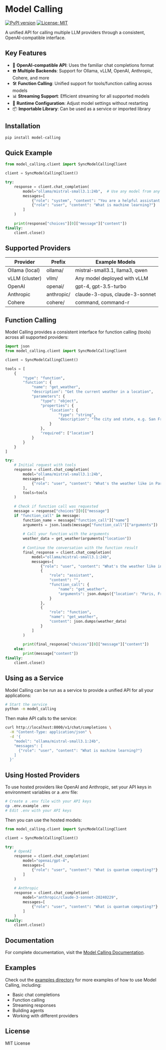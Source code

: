 # Model Calling

[![PyPI version](https://badge.fury.io/py/model-calling.svg)](https://badge.fury.io/py/model-calling)
[![License: MIT](https://img.shields.io/badge/License-MIT-yellow.svg)](https://opensource.org/licenses/MIT)

A unified API for calling multiple LLM providers through a consistent, OpenAI-compatible interface.

## Key Features

- 🔄 **OpenAI-compatible API**: Uses the familiar chat completions format
- ☎️ **Multiple Backends**: Support for Ollama, vLLM, OpenAI, Anthropic, Cohere, and more
- 🛠️ **Function Calling**: Unified support for tools/function calling across models
- 📊 **Streaming Support**: Efficient streaming for all supported models
- 🔧 **Runtime Configuration**: Adjust model settings without restarting
- 📦 **Importable Library**: Can be used as a service or imported library

## Installation

```bash
pip install model-calling
```

## Quick Example

```python
from model_calling.client import SyncModelCallingClient

client = SyncModelCallingClient()

try:
    response = client.chat_completion(
        model="ollama/mistral-small3.1:24b",  # Use any model from any provider
        messages=[
            {"role": "system", "content": "You are a helpful assistant."},
            {"role": "user", "content": "What is machine learning?"}
        ]
    )
    
    print(response["choices"][0]["message"]["content"])
finally:
    client.close()
```

## Supported Providers

| Provider | Prefix | Example Models |
|----------|--------|----------------|
| Ollama (local) | ollama/ | mistral-small3.1, llama3, qwen |
| vLLM (cluster) | vllm/ | Any model deployed with vLLM |
| OpenAI | openai/ | gpt-4, gpt-3.5-turbo |
| Anthropic | anthropic/ | claude-3-opus, claude-3-sonnet |
| Cohere | cohere/ | command, command-r |

## Function Calling

Model Calling provides a consistent interface for function calling (tools) across all supported providers:

```python
import json
from model_calling.client import SyncModelCallingClient

client = SyncModelCallingClient()

tools = [
    {
        "type": "function",
        "function": {
            "name": "get_weather",
            "description": "Get the current weather in a location",
            "parameters": {
                "type": "object",
                "properties": {
                    "location": {
                        "type": "string",
                        "description": "The city and state, e.g. San Francisco, CA"
                    }
                },
                "required": ["location"]
            }
        }
    }
]

try:
    # Initial request with tools
    response = client.chat_completion(
        model="ollama/mistral-small3.1:24b",
        messages=[
            {"role": "user", "content": "What's the weather like in Paris?"}
        ],
        tools=tools
    )
    
    # Check if function call was requested
    message = response["choices"][0]["message"]
    if "function_call" in message:
        function_name = message["function_call"]["name"]
        arguments = json.loads(message["function_call"]["arguments"])
        
        # Call your function with the arguments
        weather_data = get_weather(arguments["location"])
        
        # Continue the conversation with the function result
        final_response = client.chat_completion(
            model="ollama/mistral-small3.1:24b",
            messages=[
                {"role": "user", "content": "What's the weather like in Paris?"},
                {
                    "role": "assistant", 
                    "content": "", 
                    "function_call": {
                        "name": "get_weather",
                        "arguments": json.dumps({"location": "Paris, France"})
                    }
                },
                {
                    "role": "function", 
                    "name": "get_weather", 
                    "content": json.dumps(weather_data)
                }
            ]
        )
        
        print(final_response["choices"][0]["message"]["content"])
    else:
        print(message["content"])
finally:
    client.close()
```

## Using as a Service

Model Calling can be run as a service to provide a unified API for all your applications:

```bash
# Start the service
python -m model_calling
```

Then make API calls to the service:

```bash
curl http://localhost:8000/v1/chat/completions \
  -H "Content-Type: application/json" \
  -d '{
    "model": "ollama/mistral-small3.1:24b",
    "messages": [
      {"role": "user", "content": "What is machine learning?"}
    ]
  }'
```

## Using Hosted Providers

To use hosted providers like OpenAI and Anthropic, set your API keys in environment variables or a .env file:

```bash
# Create a .env file with your API keys
cp .env.example .env
# Edit .env with your API keys
```

Then you can use the hosted models:

```python
from model_calling.client import SyncModelCallingClient

client = SyncModelCallingClient()

try:
    # OpenAI
    response = client.chat_completion(
        model="openai/gpt-4",
        messages=[
            {"role": "user", "content": "What is quantum computing?"}
        ]
    )
    
    # Anthropic
    response = client.chat_completion(
        model="anthropic/claude-3-sonnet-20240229",
        messages=[
            {"role": "user", "content": "What is quantum computing?"}
        ]
    )
finally:
    client.close()
```

## Documentation

For complete documentation, visit the [Model Calling Documentation](https://github.com/yourusername/model-calling/tree/main/docs).

## Examples

Check out the [examples directory](https://github.com/yourusername/model-calling/tree/main/examples) for more examples of how to use Model Calling, including:

- Basic chat completions
- Function calling
- Streaming responses
- Building agents
- Working with different providers

## License

MIT License
